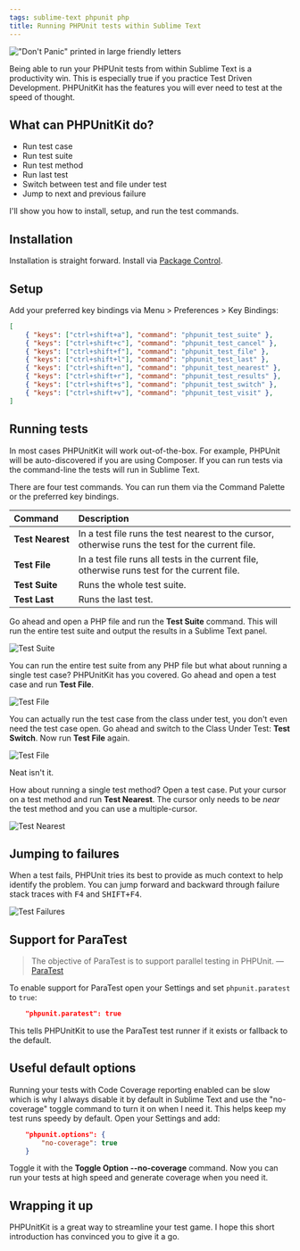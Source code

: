 ```yaml
---
tags: sublime-text phpunit php
title: Running PHPUnit tests within Sublime Text
---
```


!["Don't Panic" printed in large friendly letters](/assets/dont-panic.webp)

Being able to run your PHPUnit tests from within Sublime Text is a productivity win. This is especially true if you practice Test Driven Development. PHPUnitKit has the features you will ever need to test at the speed of thought.

## What can PHPUnitKit do?

* Run test case
* Run test suite
* Run test method
* Run last test
* Switch between test and file under test
* Jump to next and previous failure

I'll show you how to install, setup, and run the test commands.

## Installation

Installation is straight forward. Install via [Package Control](https://packagecontrol.io/packages/PHPUnitKit).

## Setup

Add your preferred key bindings via Menu &gt; Preferences &gt; Key Bindings:

```json
[
    { "keys": ["ctrl+shift+a"], "command": "phpunit_test_suite" },
    { "keys": ["ctrl+shift+c"], "command": "phpunit_test_cancel" },
    { "keys": ["ctrl+shift+f"], "command": "phpunit_test_file" },
    { "keys": ["ctrl+shift+l"], "command": "phpunit_test_last" },
    { "keys": ["ctrl+shift+n"], "command": "phpunit_test_nearest" },
    { "keys": ["ctrl+shift+r"], "command": "phpunit_test_results" },
    { "keys": ["ctrl+shift+s"], "command": "phpunit_test_switch" },
    { "keys": ["ctrl+shift+v"], "command": "phpunit_test_visit" },
]
```

## Running tests

In most cases PHPUnitKit will work out-of-the-box. For example, PHPUnit will be auto-discovered if you are using Composer. If you can run tests via the command-line the tests will run in Sublime Text.

There are four test commands. You can run them via the Command Palette or the preferred key bindings.

Command                 | Description
:---------------------- | :----------
**Test&nbsp;Nearest**   | In a test file runs the test nearest to the cursor, otherwise runs the test for the current file.
**Test&nbsp;File**      | In a test file runs all tests in the current file, otherwise runs test for the current file.
**Test&nbsp;Suite**     | Runs the whole test suite.
**Test&nbsp;Last**      | Runs the last test.

Go ahead and open a PHP file and run the **Test Suite** command. This will run the entire test suite and output the results in a Sublime Text panel.

![Test Suite](/assets/2023-05-05-test-suite.webp)

You can run the entire test suite from any PHP file but what about running a single test case? PHPUnitKit has you covered. Go ahead and open a test case and run **Test File**.

![Test File](/assets/2023-05-05-test-file.webp)

You can actually run the test case from the class under test, you don't even need the test case open. Go ahead and switch to the Class Under Test: **Test Switch**. Now run **Test File** again.

![Test File](/assets/2023-05-05-test-file-again.webp)

Neat isn't it.

How about running a single test method? Open a test case. Put your cursor on a test method and run **Test Nearest**. The cursor only needs to be *near* the test method and you can use a multiple-cursor.

![Test Nearest](/assets/2023-05-05-test-nearest.webp)

## Jumping to failures

When a test fails, PHPUnit tries its best to provide as much context to help identify the problem. You can jump forward and backward through failure stack traces with <kbd>F4</kbd> and <kbd>SHIFT+F4</kbd>.

![Test Failures](/assets/2023-05-05-test-failures.webp)

## Support for ParaTest

> The objective of ParaTest is to support parallel testing in PHPUnit.
> &mdash; [ParaTest](https://github.com/paratestphp/paratest)

To enable support for ParaTest open your Settings and set `phpunit.paratest` to `true`:

```json
    "phpunit.paratest": true
```

This tells PHPUnitKit to use the ParaTest test runner if it exists or fallback to the default.

## Useful default options

Running your tests with Code Coverage reporting enabled can be slow which is why I always disable it by default in Sublime Text and use the "no-coverage" toggle command to turn it on when I need it. This helps keep my test runs speedy by default. Open your Settings and add:

```json
    "phpunit.options": {
        "no-coverage": true
    }
```

Toggle it with the **Toggle Option --no-coverage** command. Now you can run your tests at high speed and generate coverage when you need it.

## Wrapping it up

PHPUnitKit is a great way to streamline your test game. I hope this short introduction has convinced you to give it a go.
